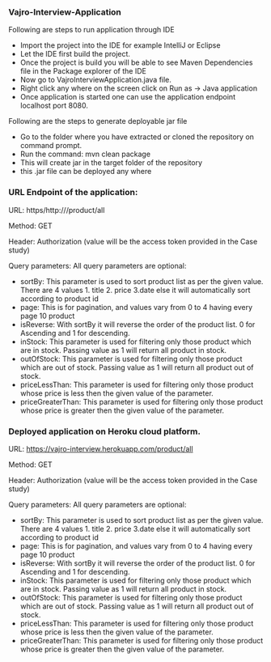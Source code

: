 ### Vajro-Interview-Application

Following are steps to run application through IDE
- Import the project into the IDE for example IntelliJ or Eclipse
- Let the IDE first build the project.
- Once the project is build you will be able to see Maven Dependencies file in the Package explorer of the IDE
- Now go to VajroInterviewApplication.java file.
- Right click any where on the screen click on Run as -> Java application
- Once application is started one can use the application endpoint localhost port 8080.

Following are the steps to generate deployable jar file

- Go to the folder where you have extracted or cloned the repository on command prompt.
- Run the command: mvn clean package
- This will create jar in the target folder of the repository
- this .jar file can be deployed any where


### URL Endpoint of the application:

URL: https/http://<hostname>/product/all

Method: GET

Header: Authorization (value will be the access token provided in the Case study)

Query parameters: All query parameters are optional:

- sortBy: This parameter is used to sort product list as per the given value. There are 4 values 1. title 2. price 3.date else it will automatically sort according to product id 
- page: This is for pagination, and values vary from 0 to 4 having every page 10 product
- isReverse: With sortBy it will reverse the order of the product list. 0 for Ascending and 1 for descending.
- inStock: This parameter is used for filtering only those product which are in stock. Passing value as 1 will return all product in stock.
- outOfStock: This parameter is used for filtering only those product which are out of stock. Passing value as 1 will return all product out of stock.
- priceLessThan: This parameter is used for filtering only those product whose price is less then the given value of the parameter.
- priceGreaterThan: This parameter is used for filtering only those product whose price is greater then the given value of the parameter.


### Deployed application on Heroku cloud platform.

URL: https://vajro-interview.herokuapp.com/product/all

Method: GET

Header: Authorization (value will be the access token provided in the Case study)

Query parameters: All query parameters are optional:

- sortBy: This parameter is used to sort product list as per the given value. There are 4 values 1. title 2. price 3.date else it will automatically sort according to product id 
- page: This is for pagination, and values vary from 0 to 4 having every page 10 product
- isReverse: With sortBy it will reverse the order of the product list. 0 for Ascending and 1 for descending.
- inStock: This parameter is used for filtering only those product which are in stock. Passing value as 1 will return all product in stock.
- outOfStock: This parameter is used for filtering only those product which are out of stock. Passing value as 1 will return all product out of stock.
- priceLessThan: This parameter is used for filtering only those product whose price is less then the given value of the parameter.
- priceGreaterThan: This parameter is used for filtering only those product whose price is greater then the given value of the parameter.
